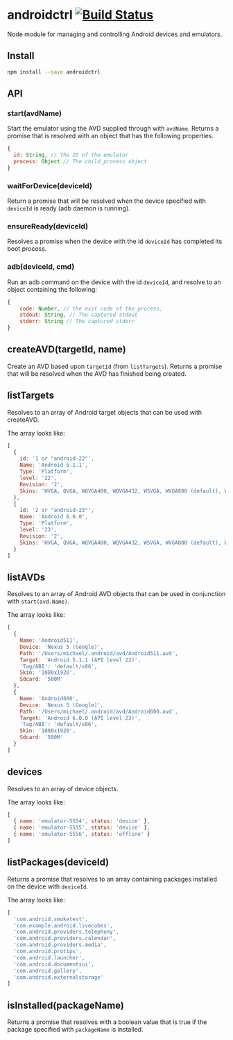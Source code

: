 # androidctrl [![Build Status](https://travis-ci.org/leahciMic/androidctrl.svg?branch=master)](https://travis-ci.org/leahciMic/androidctrl)

Node module for managing and controlling Android devices and emulators.

## Install

```sh
npm install --save androidctrl
```

## API

### start(avdName)

Start the emulator using the AVD supplied through with `avdName`. Returns a
promise that is resolved with an object that has the following properties.

```js
{
  id: String, // The ID of the emulator
  process: Object // The child_process object
}
```

### waitForDevice(deviceId)

Return a promise that will be resolved when the device specified with `deviceId`
is ready (adb daemon is running).

### ensureReady(deviceId)

Resolves a promise when the device with the id `deviceId` has completed its
boot process.

### adb(deviceId, cmd)

Run an adb command on the device with the id `deviceId`, and resolve to an
object containing the following:

```js
{
    code: Number, // the exit code of the process,
    stdout: String, // The captured stdout
    stderr: String // The captured stderr
}
```

## createAVD(targetId, name)

Create an AVD based upon `targetId` (from `listTargets`). Returns a promise
that will be resolved when the AVD has finished being created.

## listTargets

Resolves to an array of Android target objects that can be used with createAVD.

The array looks like:
```js
[
  {
    id: '1 or "android-22"',
    Name: 'Android 5.1.1',
    Type: 'Platform',
    level: '22',
    Revision: '2',
    Skins: 'HVGA, QVGA, WQVGA400, WQVGA432, WSVGA, WVGA800 (default), WVGA854, WXGA720, WXGA800, WXGA800-7in'
  },
  {
    id: '2 or "android-23"',
    Name: 'Android 6.0.0',
    Type: 'Platform',
    level: '23',
    Revision: '2',
    Skins: 'HVGA, QVGA, WQVGA400, WQVGA432, WSVGA, WVGA800 (default), WVGA854, WXGA720, WXGA800, WXGA800-7in'
  }
]
```

## listAVDs

Resolves to an array of Android AVD objects that can be used in conjunction
with `start(avd.Name)`.

The array looks like:
```js
[
  {
    Name: 'Android511',
    Device: 'Nexus 5 (Google)',
    Path: '/Users/michael/.android/avd/Android511.avd',
    Target: 'Android 5.1.1 (API level 22)',
    'Tag/ABI': 'default/x86',
    Skin: '1080x1920',
    Sdcard: '500M'
  },
  {
    Name: 'Android600',
    Device: 'Nexus 5 (Google)',
    Path: '/Users/michael/.android/avd/Android600.avd',
    Target: 'Android 6.0.0 (API level 23)',
    'Tag/ABI': 'default/x86',
    Skin: '1080x1920',
    Sdcard: '500M'
  }
]
```

## devices

Resolves to an array of device objects.

The array looks like:
```js
[
  { name: 'emulator-5554', status: 'device' },
  { name: 'emulator-5555', status: 'device' },
  { name: 'emulator-5556', status: 'offline' }
]
```

## listPackages(deviceId)

Returns a promise that resolves to an array containing packages installed on
the device with `deviceId`.

The array looks like:
```js
[
  'com.android.smoketest',
  'com.example.android.livecubes',
  'com.android.providers.telephony',
  'com.android.providers.calendar',
  'com.android.providers.media',
  'com.android.protips',
  'com.android.launcher',
  'com.android.documentsui',
  'com.android.gallery',
  'com.android.externalstorage'
]
```

## isInstalled(packageName)

Returns a promise that resolves with a boolean value that is true if the package
specified with `packageName` is installed.
